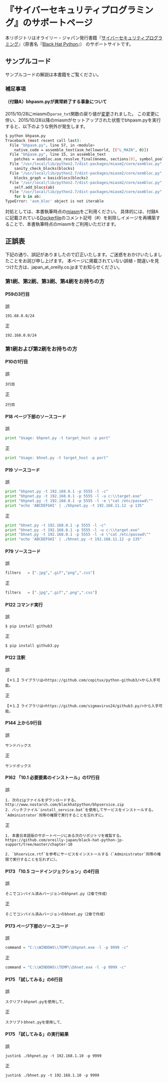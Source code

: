 # 『サイバーセキュリティプログラミング』のサポートページ

本リポジトリはオライリー・ジャパン発行書籍『[サイバーセキュリティプログラミング](http://www.oreilly.co.jp/books/9784873117317/)』（原書名『[Black Hat Python](https://www.nostarch.com/blackhatpython)』） のサポートサイトです。

## サンプルコード

サンプルコードの解説は本書籍をご覧ください。

### 補足事項

#### （付録A）bhpasm.pyが異常終了する事象について

2015/10/28にmiasmの`parse_txt`関数の戻り値が[変更](https://github.com/cea-sec/miasm/commit/dfdcae8bfeefc5c4395ee1e909bab83e211ffefb)されました。
この変更に伴い、2015/10/28以降のmiasmがセットアップされた状態でbhpasm.pyを実行すると、以下のような例外が発生します。
```sh
$ python bhpasm.py
Traceback (most recent call last):
  File "bhpasm.py", line 57, in <module>
    native_code = assemble_text(asm_helloworld, [("L_MAIN", 0)])
  File "bhpasm.py", line 15, in assemble_text
    patches = asmbloc.asm_resolve_final(mnemo, sections[0], symbol_pool)
  File "/usr/local/lib/python2.7/dist-packages/miasm2/core/asmbloc.py", line 1050, in asm_resolve_final
    sanity_check_blocks(blocks)
  File "/usr/local/lib/python2.7/dist-packages/miasm2/core/asmbloc.py", line 1031, in sanity_check_blocks
    blocks_graph = basicblocs(blocks)
  File "/usr/local/lib/python2.7/dist-packages/miasm2/core/asmbloc.py", line 1097, in __init__
    self.add_blocs(ab)
  File "/usr/local/lib/python2.7/dist-packages/miasm2/core/asmbloc.py", line 1107, in add_blocs
    for b in ab:
TypeError: 'asm_bloc' object is not iterable
```

対処としては、本書執筆時点の[miasm](https://github.com/cea-sec/miasm/tree/dcc488ec39d9a96b70c728ccdbcd43e62b25ae99)をご利用ください。
具体的には、付録Aに記載されている[Dockerfile](/appendix-A/bhp_miasm/Dockerfile)のコメント記号（#）を削除しイメージを再構築することで、本書執筆時点のmiasmをご利用いただけます。

## 正誤表

下記の通り、誤記がありましたので訂正いたします。ご迷惑をおかけいたしましたことをお詫び申し上げます。
本ページに掲載されていない誤植・間違いを見つけた方は、japan_at_oreilly.co.jpまでお知らせください。

### 第1刷、第2刷、第3刷、第4刷をお持ちの方
#### P59の3行目
誤

```
191.68.0.0/24
```

正

```
192.168.0.0/24
```


### 第1刷および第2刷をお持ちの方

#### P10の1行目

誤

```
3行目
```

正

```
2行目
```

#### P18 ページ下部のソースコード

誤

```python
print "Usage: bhpnet.py -t target_host -p port"
```

正

```python
print "Usage: bhnet.py -t target_host -p port"
```

#### P19 ソースコード

誤

```python
print "bhpnet.py -t 192.168.0.1 -p 5555 -l -c"
print "bhpnet.py -t 192.168.0.1 -p 5555 -l -u c:\\target.exe"
print "bhpnet.py -t 192.168.0.1 -p 5555 -l -e \"cat /etc/passwd\""
print "echo 'ABCDEFGHI' | ./bhpnet.py -t 192.168.11.12 -p 135"
```

正

```python
print "bhnet.py -t 192.168.0.1 -p 5555 -l -c"
print "bhnet.py -t 192.168.0.1 -p 5555 -l -u c:\\target.exe"
print "bhnet.py -t 192.168.0.1 -p 5555 -l -e \"cat /etc/passwd\""
print "echo 'ABCDEFGHI' | ./bhnet.py -t 192.168.11.12 -p 135"
```

#### P79 ソースコード

誤

```python
filters   = [".jpg",".gif","png",".css"]
```

正

```python
filters   = [".jpg",".gif",".png",".css"]
```

#### P122 コマンド実行

誤

```
$ pip install github3
```

正

```
$ pip install github3.py
```

#### P122 注釈

誤

```
【＊1.】ライブラリは<https://github.com/copitux/python-github3/>から入手可能。
```

正

```
【＊1.】ライブラリは<https://github.com/sigmavirus24/github3.py/>から入手可能。
```

#### P144 上から9行目

誤

```
サンドバックス
```

正

```
サンドボックス
```

#### P162 「10.1 必要要素のインストール」の17行目

誤

```
1. 次のzipファイルをダウンロードする。
http://www.nostarch.com/blackhatpython/bhpservice.zip
2. バッチファイル`install_service.bat`を使用してサービスをインストールする。`Administrator`同等の権限で実行することを忘れずに。
```

正

```
1. 本書日本語版のサポートページにある次のリポジトリを複製する。
https://github.com/oreilly-japan/black-hat-python-jp-support/tree/master/chapter-10

2. `bhservice.rtf`を参考にサービスをインストールする（`Administrator`同等の権限で実行することを忘れずに）。
```



#### P173 「10.5 コードインジェクション」の4行目

誤

```
そこでコンパイル済みバージョンのbhpnet.py（2章で作成）
```

正

```
そこでコンパイル済みバージョンのbhnet.py（2章で作成）
```

#### P173 ページ下部のソースコード

誤

```python
command = "C:\\WINDOWS\\TEMP\\bhpnet.exe -l -p 9999 -c"
```

正

```python
command = "C:\\WINDOWS\\TEMP\\bhnet.exe -l -p 9999 -c"
```

#### P175 「試してみる」の6行目

誤

```
スクリプトbhpnet.pyを使用して、
```

正

```
スクリプトbhnet.pyを使用して、
```

#### P175 「試してみる」の実行結果

誤

```shell-session
justin$ ./bhpnet.py -t 192.168.1.10 -p 9999
```

正

```shell-session
justin$ ./bhnet.py -t 192.168.1.10 -p 9999
```
